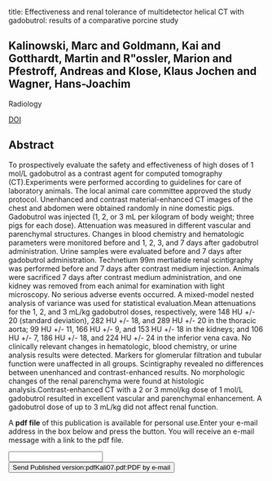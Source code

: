 title: Effectiveness and renal tolerance of multidetector helical CT with gadobutrol: results of a comparative porcine study

## Kalinowski, Marc and Goldmann, Kai and Gotthardt, Martin and R"ossler, Marion and Pfestroff, Andreas and Klose, Klaus Jochen and Wagner, Hans-Joachim
Radiology

<a href="https://doi.org/10.1148/radiol.2441060354">DOI</a>

## Abstract
To prospectively evaluate the safety and effectiveness of high doses of 1 mol/L gadobutrol as a contrast agent for computed tomography (CT).Experiments were performed according to guidelines for care of laboratory animals. The local animal care committee approved the study protocol. Unenhanced and contrast material-enhanced CT images of the chest and abdomen were obtained randomly in nine domestic pigs. Gadobutrol was injected (1, 2, or 3 mL per kilogram of body weight; three pigs for each dose). Attenuation was measured in different vascular and parenchymal structures. Changes in blood chemistry and hematologic parameters were monitored before and 1, 2, 3, and 7 days after gadobutrol administration. Urine samples were evaluated before and 7 days after gadobutrol administration. Technetium 99m mertiatide renal scintigraphy was performed before and 7 days after contrast medium injection. Animals were sacrificed 7 days after contrast medium administration, and one kidney was removed from each animal for examination with light microscopy. No serious adverse events occurred. A mixed-model nested analysis of variance was used for statistical evaluation.Mean attenuations for the 1, 2, and 3 mL/kg gadobutrol doses, respectively, were 148 HU +/- 20 (standard deviation), 282 HU +/- 18, and 289 HU +/- 20 in the thoracic aorta; 99 HU +/- 11, 166 HU +/- 9, and 153 HU +/- 18 in the kidneys; and 106 HU +/- 7, 186 HU +/- 18, and 224 HU +/- 24 in the inferior vena cava. No clinically relevant changes in hematologic, blood chemistry, or urine analysis results were detected. Markers for glomerular filtration and tubular function were unaffected in all groups. Scintigraphy revealed no differences between unenhanced and contrast-enhanced results. No morphologic changes of the renal parenchyma were found at histologic analysis.Contrast-enhanced CT with a 2 or 3 mmol/kg dose of 1 mol/L gadobutrol resulted in excellent vascular and parenchymal enhancement. A gadobutrol dose of up to 3 mL/kg did not affect renal function.

A <b>pdf file</b> of this publication is available for personal use.Enter your e-mail address in the box below and press the button. You will receive an e-mail message with a link to the pdf file.
<form action="sender.php">  <input type="text" name="email">  <input type="submit" value="Send Published version:pdfKali07.pdf:PDF by e-mail"></form>